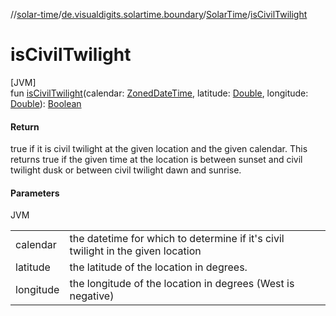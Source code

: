 //[solar-time](../../../index.md)/[de.visualdigits.solartime.boundary](../index.md)/[SolarTime](index.md)/[isCivilTwilight](is-civil-twilight.md)

# isCivilTwilight

[JVM]\
fun [isCivilTwilight](is-civil-twilight.md)(calendar: [ZonedDateTime](https://docs.oracle.com/javase/8/docs/api/java/time/ZonedDateTime.html), latitude: [Double](https://kotlinlang.org/api/latest/jvm/stdlib/kotlin/-double/index.html), longitude: [Double](https://kotlinlang.org/api/latest/jvm/stdlib/kotlin/-double/index.html)): [Boolean](https://kotlinlang.org/api/latest/jvm/stdlib/kotlin/-boolean/index.html)

#### Return

true if it is civil twilight at the given location and the given calendar. This returns true if the given time at the location is between sunset and civil twilight dusk or between civil twilight dawn and sunrise.

#### Parameters

JVM

| | |
|---|---|
| calendar | the datetime for which to determine if it's civil twilight in the given location |
| latitude | the latitude of the location in degrees. |
| longitude | the longitude of the location in degrees (West is negative) |
